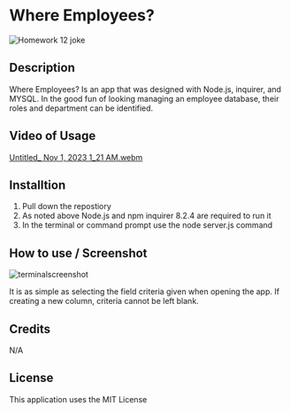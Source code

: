 # Where Employees?

![Homework 12 joke](https://github.com/Narvinator/where-employees/assets/144052327/1af685f9-4d22-4d7a-b06a-6c2f1793bfc8)

## Description

Where Employees? Is an app that was designed with Node.js, inquirer, and MYSQL. In the good fun of looking managing an employee database, their roles and department can be identified.

## Video of Usage

[Untitled_ Nov 1, 2023 1_21 AM.webm](https://github.com/Narvinator/where-employees/assets/144052327/42d58501-39eb-4eff-a50b-5f6fae7cea35)



## Installtion

1. Pull down the repostiory
2. As noted above Node.js and npm inquirer 8.2.4 are required to run it
3. In the terminal or command prompt use the node server.js command

## How to use / Screenshot

![terminalscreenshot](https://github.com/Narvinator/where-employees/assets/144052327/2f7f39a7-508e-4176-83c9-4a795edc2ee7)

It is as simple as selecting the field criteria given when opening the app. If creating a new column, criteria cannot be left blank.

## Credits 
N/A

## License

This application uses the MIT License
